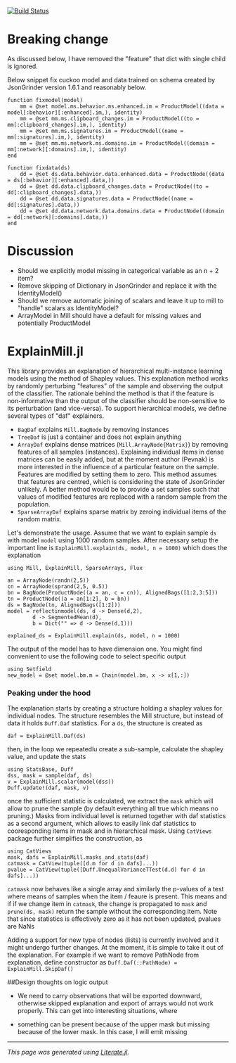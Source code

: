 [![Build Status](https://teamcity.ida.avast.com/app/rest/builds/buildType:Research_Skunk_ExplainMill_jl_Test/statusIcon)](https://teamcity.ida.avast.com/buildConfiguration/Research_Skunk_ExplainMill_jl_Test)

# Breaking change
As discussed below, I have removed the "feature" that dict with single child is ignored. 

Below snippet fix cuckoo model and data trained on schema created by  JsonGrinder version 1.6.1 and reasonably below.

```
function fixmodel(model)
	mm = @set model.ms.behavior.ms.enhanced.im = ProductModel((data = model[:behavior][:enhanced].im,), identity)
	mm = @set mm.ms.clipboard_changes.im = ProductModel((to = mm[:clipboard_changes].im,), identity)
	mm = @set mm.ms.signatures.im = ProductModel((name = mm[:signatures].im,), identity)
	mm = @set mm.ms.network.ms.domains.im = ProductModel((domain = mm[:network][:domains].im,), identity)
end

function fixdata(ds)
	dd = @set ds.data.behavior.data.enhanced.data = ProductNode((data = ds[:behavior][:enhanced].data,))
	dd = @set dd.data.clipboard_changes.data = ProductNode((to = dd[:clipboard_changes].data,))
	dd = @set dd.data.signatures.data = ProductNode((name = dd[:signatures].data,))
	dd = @set dd.data.network.data.domains.data = ProductNode((domain = dd[:network][:domains].data,))
end
```

# Discussion

* Should we explicitly model missing in categorical variable as an n + 2 item?
* Remove skipping of Dictionary in JsonGrinder and replace it with the IdentityModel()
* Should we remove automatic joining of scalars and leave it up to mill to "handle" scalars as IdentityModel?
* ArrayModel in Mill should have a default for missing values and potentially ProductModel

# ExplainMill.jl

This library provides an explanation of hierarchical multi-instance learning
models using the method of Shapley values. This explanation method works by
randomly perturbing "features" of the sample and observing the output of the
classifier. The rationale behind the method is that if the feature is
non-informative than the output of the classifier should be non-sensitive
to its perturbation (and vice-versa). To support hierarchical models,
we define several types of "daf" explainers.
* `BagDaf` explains `Mill.BagNode` by removing instances
* `TreeDaf` is just a container and does not explain anything
* `ArrayDaf` explains dense matrices (`Mill.ArrayNode{Matrix}`) by removing
features of all samples (instances). Explaining individual items in dense
matrices can be easily added, but at the moment author (Pevnak) is more interested in the influence of a particular feature on the sample. Features are modified by setting them to zero. This method assumes that features are centred, which is considering the state of JsonGrinder unlikely. A better method would be to provide a set samples such that values of modified features are replaced with a random sample from the population.
* `SparseArrayDaf` explains sparse matrix by zeroing individual items of the
random matrix.

Let's demonstrate the usage. Assume that we want to explain sample `ds` with
model `model` using 1000 random samples. After necessary setup the important
line is `ExplainMill.explain(ds, model, n = 1000)` which does the explanation

```@example README
using Mill, ExplainMill, SparseArrays, Flux

an = ArrayNode(randn(2,5))
cn = ArrayNode(sprand(2,5, 0.5))
bn = BagNode(ProductNode((a = an, c = cn)), AlignedBags([1:2,3:5]))
tn = ProductNode((a = an[1:2], b = bn))
ds = BagNode(tn, AlignedBags([1:2]))
model = reflectinmodel(ds, d -> Dense(d,2),
		d -> SegmentedMean(d),
		b = Dict("" => d -> Dense(d,1)))

explained_ds = ExplainMill.explain(ds, model, n = 1000)
```

The output of the model has to have dimension one. You might find convenient
to use the following code to select specific output

```@example README
using Setfield
new_model = @set model.bm.m = Chain(model.bm, x -> x[1,:])
```

### Peaking under the hood
The explanation starts by creating a structure holding a shapley values for
individual nodes. The structure resembles the Mill structure, but instead of
data it holds `Duff.Daf` statistics. For a `ds`, the structure is created as

```@example README
daf = ExplainMill.Daf(ds)
```

then, in the loop we repeatedlu create a sub-sample, calculate the shapley value,
and update the stats

```@example README
using StatsBase, Duff
dss, mask = sample(daf, ds)
v = ExplainMill.scalar(model(dss))
Duff.update!(daf, mask, v)
```

once the sufficient statistic is calculated, we extract the `mask` which will
allow to prune the sample (by default everything all true which means no
pruning.) Masks from individual level is returned together with daf statistics
as a second argument, which allows to easily link daf statistics to
cooresponding items in mask and in hierarchical mask. Using `CatViews` package
further simplifies the construction, as

```@example README
using CatViews
mask, dafs = ExplainMill.masks_and_stats(daf)
catmask = CatView(tuple([d.m for d in dafs]...))
pvalue = CatView(tuple([Duff.UnequalVarianceTTest(d.d) for d in dafs]...))
```

`catmask` now behaves like a single array and similarly the p-values of a test
where means of samples when the item / feaure is present. This means and if
if we change item in `catmask`, the change is propagated to `mask` and
`prune(ds, mask)` return the sample without the corresponding item. Note that
since statistics is effectively zero as it has not been updated, pvalues are NaNs

Adding a support for new type of nodes (lists) is currently involved and it
might undergo further changes. At the moment, it is simple to take it out of
the explanation. For example if we want to remove PathNode from explanation,
define constructor as `Duff.Daf(::PathNode) = ExplainMill.SkipDaf()`

##Design thoughts on logic output

* We need to carry observations that will be exported downward, otherwise skipped explanation and export of arrays would not work properly. This can get into interesting situations, where 
- something can be present because of the upper mask but missing because of the lower mask. In this case, I will emit missing


---

*This page was generated using [Literate.jl](https://github.com/fredrikekre/Literate.jl).*

